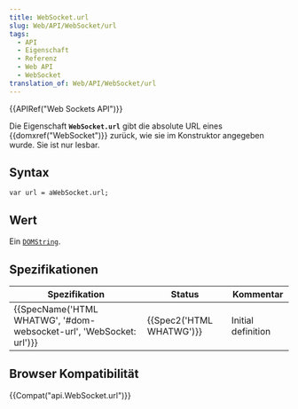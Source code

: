 ```yaml
---
title: WebSocket.url
slug: Web/API/WebSocket/url
tags:
  - API
  - Eigenschaft
  - Referenz
  - Web API
  - WebSocket
translation_of: Web/API/WebSocket/url
---
```

{{APIRef("Web Sockets API")}}

Die Eigenschaft **`WebSocket.url`** gibt die absolute URL eines {{domxref("WebSocket")}} zurück, wie sie im Konstruktor angegeben wurde. Sie ist nur lesbar.

## Syntax

    var url = aWebSocket.url;

## Wert

Ein [`DOMString`](/de/docs/Web/API/DOMString "DOMString is a UTF-16 String. As JavaScript already uses such strings, DOMString is mapped directly to a String.").

## Spezifikationen

| Spezifikation                                                                            | Status                           | Kommentar          |
| ---------------------------------------------------------------------------------------- | -------------------------------- | ------------------ |
| {{SpecName('HTML WHATWG', '#dom-websocket-url', 'WebSocket: url')}} | {{Spec2('HTML WHATWG')}} | Initial definition |

## Browser Kompatibilität

{{Compat("api.WebSocket.url")}}
